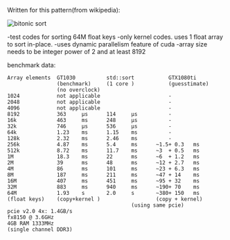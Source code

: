 Written for this pattern(from wikipedia):

![bitonic sort](https://raw.githubusercontent.com/tugrul512bit/cuda_bitonic_sort_test/master/BitonicSort1.svg.png)

-test codes for sorting 64M float keys
-only kernel codes. uses 1 float array to sort in-place.
-uses dynamic parallelism feature of cuda
-array size needs to be integer power of 2 and at least 8192
    
benchmark data:

    Array elements  GT1030          std::sort           GTX1080ti 
                    (benchmark)     (1 core )           (guesstimate)
                    (no overclock)
    1024            not applicable                      -
    2048            not applicable                      -
    4096            not applicable                      -
    8192            363     µs      114     µs          -
    16k             463     ms      248     µs          -
    32k             746     µs      536     µs          -
    64k             1.23    ms      1.15    ms          -
    128k            2.32    ms      2.46    ms          -
    256k            4.87    ms      5.4     ms      ~1.5+ 0.3	ms
    512k            8.72    ms      11.7    ms      ~3	+ 0.5	ms
    1M              18.3    ms      22      ms      ~6  + 1.2	ms
    2M              39      ms      48      ms      ~12 + 2.7	ms
    4M              86      ms      101     ms      ~23 + 6.3	ms
    8M              187     ms      211     ms      ~47 + 14	ms
    16M             407     ms      451     ms      ~95 + 32	ms
    32M             883     ms      940     ms      ~190+ 70	ms
    64M             1.93    s       2.0     s       ~380+ 150	ms
    (float keys)    (copy+kernel )                  (copy + kernel)
                                            (using same pcie)
    pcie v2.0 4x: 1.4GB/s
    fx8150 @ 3.6GHz
    4GB RAM 1333MHz
    (single channel DDR3)
    
